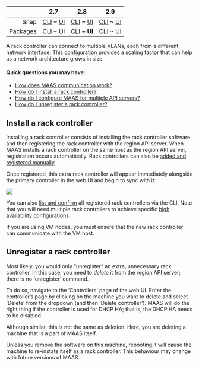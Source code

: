 <!-- deb-2-7-cli
||2.7|2.8|2.9|
|-----:|:-----:|:-----:|:-----:|
|Snap|[CLI](/t/rack-controllers-snap-2-7-cli/3054) ~ [UI](/t/rack-controllers-snap-2-7-ui/3055)|[CLI](/t/rack-controllers-snap-2-8-cli/3056) ~ [UI](/t/rack-controllers-snap-2-8-ui/3057)|[CLI](/t/rack-controllers-snap-2-9-cli/3058) ~ [UI](/t/rack-controllers-snap-2-9-ui/3059)|
|Packages|**CLI** ~ [UI](/t/rack-controllers-deb-2-7-ui/3061)|[CLI](/t/rack-controllers-deb-2-8-cli/3062) ~ [UI](/t/rack-controllers-deb-2-8-ui/3063)|[CLI](/t/rack-controllers-deb-2-9-cli/3064) ~ [UI](/t/rack-controllers-deb-2-9-ui/3065)|
 deb-2-7-cli -->

<!-- deb-2-7-ui
||2.7|2.8|2.9|
|-----:|:-----:|:-----:|:-----:|
|Snap|[CLI](/t/rack-controllers-snap-2-7-cli/3054) ~ [UI](/t/rack-controllers-snap-2-7-ui/3055)|[CLI](/t/rack-controllers-snap-2-8-cli/3056) ~ [UI](/t/rack-controllers-snap-2-8-ui/3057)|[CLI](/t/rack-controllers-snap-2-9-cli/3058) ~ [UI](/t/rack-controllers-snap-2-9-ui/3059)|
|Packages|[CLI](/t/rack-controllers-deb-2-7-cli/3060) ~ **UI**|[CLI](/t/rack-controllers-deb-2-8-cli/3062) ~ [UI](/t/rack-controllers-deb-2-8-ui/3063)|[CLI](/t/rack-controllers-deb-2-9-cli/3064) ~ [UI](/t/rack-controllers-deb-2-9-ui/3065)|
 deb-2-7-ui -->

<!-- deb-2-8-cli
||2.7|2.8|2.9|
|-----:|:-----:|:-----:|:-----:|
|Snap|[CLI](/t/rack-controllers-snap-2-7-cli/3054) ~ [UI](/t/rack-controllers-snap-2-7-ui/3055)|[CLI](/t/rack-controllers-snap-2-8-cli/3056) ~ [UI](/t/rack-controllers-snap-2-8-ui/3057)|[CLI](/t/rack-controllers-snap-2-9-cli/3058) ~ [UI](/t/rack-controllers-snap-2-9-ui/3059)|
|Packages|[CLI](/t/rack-controllers-deb-2-7-cli/3060) ~ [UI](/t/rack-controllers-deb-2-7-ui/3061)|**CLI** ~ [UI](/t/rack-controllers-deb-2-8-ui/3063)|[CLI](/t/rack-controllers-deb-2-9-cli/3064) ~ [UI](/t/rack-controllers-deb-2-9-ui/3065)|
 deb-2-8-cli -->

||2.7|2.8|2.9|
|-----:|:-----:|:-----:|:-----:|
|Snap|[CLI](/t/rack-controllers-snap-2-7-cli/3054) ~ [UI](/t/rack-controllers-snap-2-7-ui/3055)|[CLI](/t/rack-controllers-snap-2-8-cli/3056) ~ [UI](/t/rack-controllers-snap-2-8-ui/3057)|[CLI](/t/rack-controllers-snap-2-9-cli/3058) ~ [UI](/t/rack-controllers-snap-2-9-ui/3059)|
|Packages|[CLI](/t/rack-controllers-deb-2-7-cli/3060) ~ [UI](/t/rack-controllers-deb-2-7-ui/3061)|[CLI](/t/rack-controllers-deb-2-8-cli/3062) ~ **UI**|[CLI](/t/rack-controllers-deb-2-9-cli/3064) ~ [UI](/t/rack-controllers-deb-2-9-ui/3065)|

<!-- deb-2-9-cli
||2.7|2.8|2.9|
|-----:|:-----:|:-----:|:-----:|
|Snap|[CLI](/t/rack-controllers-snap-2-7-cli/3054) ~ [UI](/t/rack-controllers-snap-2-7-ui/3055)|[CLI](/t/rack-controllers-snap-2-8-cli/3056) ~ [UI](/t/rack-controllers-snap-2-8-ui/3057)|[CLI](/t/rack-controllers-snap-2-9-cli/3058) ~ [UI](/t/rack-controllers-snap-2-9-ui/3059)|
|Packages|[CLI](/t/rack-controllers-deb-2-7-cli/3060) ~ [UI](/t/rack-controllers-deb-2-7-ui/3061)|[CLI](/t/rack-controllers-deb-2-8-cli/3062) ~ [UI](/t/rack-controllers-deb-2-8-ui/3063)|**CLI** ~ [UI](/t/rack-controllers-deb-2-9-ui/3065)|
 deb-2-9-cli -->

<!-- deb-2-9-ui
||2.7|2.8|2.9|
|-----:|:-----:|:-----:|:-----:|
|Snap|[CLI](/t/rack-controllers-snap-2-7-cli/3054) ~ [UI](/t/rack-controllers-snap-2-7-ui/3055)|[CLI](/t/rack-controllers-snap-2-8-cli/3056) ~ [UI](/t/rack-controllers-snap-2-8-ui/3057)|[CLI](/t/rack-controllers-snap-2-9-cli/3058) ~ [UI](/t/rack-controllers-snap-2-9-ui/3059)|
|Packages|[CLI](/t/rack-controllers-deb-2-7-cli/3060) ~ [UI](/t/rack-controllers-deb-2-7-ui/3061)|[CLI](/t/rack-controllers-deb-2-8-cli/3062) ~ [UI](/t/rack-controllers-deb-2-8-ui/3063)|[CLI](/t/rack-controllers-deb-2-9-cli/3064) ~ **UI**|
 deb-2-9-ui -->

<!-- snap-2-7-cli
||2.7|2.8|2.9|
|-----:|:-----:|:-----:|:-----:|
|Snap|**CLI** ~ [UI](/t/rack-controllers-snap-2-7-ui/3055)|[CLI](/t/rack-controllers-snap-2-8-cli/3056) ~ [UI](/t/rack-controllers-snap-2-8-ui/3057)|[CLI](/t/rack-controllers-snap-2-9-cli/3058) ~ [UI](/t/rack-controllers-snap-2-9-ui/3059)|
|Packages|[CLI](/t/rack-controllers-deb-2-7-cli/3060) ~ [UI](/t/rack-controllers-deb-2-7-ui/3061)|[CLI](/t/rack-controllers-deb-2-8-cli/3062) ~ [UI](/t/rack-controllers-deb-2-8-ui/3063)|[CLI](/t/rack-controllers-deb-2-9-cli/3064) ~ [UI](/t/rack-controllers-deb-2-9-ui/3065)|
 snap-2-7-cli -->

<!-- snap-2-7-ui
||2.7|2.8|2.9|
|-----:|:-----:|:-----:|:-----:|
|Snap|[CLI](/t/rack-controllers-snap-2-7-cli/3054) ~ **UI**|[CLI](/t/rack-controllers-snap-2-8-cli/3056) ~ [UI](/t/rack-controllers-snap-2-8-ui/3057)|[CLI](/t/rack-controllers-snap-2-9-cli/3058) ~ [UI](/t/rack-controllers-snap-2-9-ui/3059)|
|Packages|[CLI](/t/rack-controllers-deb-2-7-cli/3060) ~ [UI](/t/rack-controllers-deb-2-7-ui/3061)|[CLI](/t/rack-controllers-deb-2-8-cli/3062) ~ [UI](/t/rack-controllers-deb-2-8-ui/3063)|[CLI](/t/rack-controllers-deb-2-9-cli/3064) ~ [UI](/t/rack-controllers-deb-2-9-ui/3065)|
 snap-2-7-ui -->

<!-- snap-2-8-cli
||2.7|2.8|2.9|
|-----:|:-----:|:-----:|:-----:|
|Snap|[CLI](/t/rack-controllers-snap-2-7-cli/3054) ~ [UI](/t/rack-controllers-snap-2-7-ui/3055)|**CLI** ~ [UI](/t/rack-controllers-snap-2-8-ui/3057)|[CLI](/t/rack-controllers-snap-2-9-cli/3058) ~ [UI](/t/rack-controllers-snap-2-9-ui/3059)|
|Packages|[CLI](/t/rack-controllers-deb-2-7-cli/3060) ~ [UI](/t/rack-controllers-deb-2-7-ui/3061)|[CLI](/t/rack-controllers-deb-2-8-cli/3062) ~ [UI](/t/rack-controllers-deb-2-8-ui/3063)|[CLI](/t/rack-controllers-deb-2-9-cli/3064) ~ [UI](/t/rack-controllers-deb-2-9-ui/3065)|
 snap-2-8-cli -->

<!-- snap-2-8-ui
||2.7|2.8|2.9|
|-----:|:-----:|:-----:|:-----:|
|Snap|[CLI](/t/rack-controllers-snap-2-7-cli/3054) ~ [UI](/t/rack-controllers-snap-2-7-ui/3055)|[CLI](/t/rack-controllers-snap-2-8-cli/3056) ~ **UI**|[CLI](/t/rack-controllers-snap-2-9-cli/3058) ~ [UI](/t/rack-controllers-snap-2-9-ui/3059)|
|Packages|[CLI](/t/rack-controllers-deb-2-7-cli/3060) ~ [UI](/t/rack-controllers-deb-2-7-ui/3061)|[CLI](/t/rack-controllers-deb-2-8-cli/3062) ~ [UI](/t/rack-controllers-deb-2-8-ui/3063)|[CLI](/t/rack-controllers-deb-2-9-cli/3064) ~ [UI](/t/rack-controllers-deb-2-9-ui/3065)|
 snap-2-8-ui -->

<!-- snap-2-9-cli
||2.7|2.8|2.9|
|-----:|:-----:|:-----:|:-----:|
|Snap|[CLI](/t/rack-controllers-snap-2-7-cli/3054) ~ [UI](/t/rack-controllers-snap-2-7-ui/3055)|[CLI](/t/rack-controllers-snap-2-8-cli/3056) ~ [UI](/t/rack-controllers-snap-2-8-ui/3057)|**CLI** ~ [UI](/t/rack-controllers-snap-2-9-ui/3059)|
|Packages|[CLI](/t/rack-controllers-deb-2-7-cli/3060) ~ [UI](/t/rack-controllers-deb-2-7-ui/3061)|[CLI](/t/rack-controllers-deb-2-8-cli/3062) ~ [UI](/t/rack-controllers-deb-2-8-ui/3063)|[CLI](/t/rack-controllers-deb-2-9-cli/3064) ~ [UI](/t/rack-controllers-deb-2-9-ui/3065)|
 snap-2-9-cli -->

<!-- snap-2-9-ui
||2.7|2.8|2.9|
|-----:|:-----:|:-----:|:-----:|
|Snap|[CLI](/t/rack-controllers-snap-2-7-cli/3054) ~ [UI](/t/rack-controllers-snap-2-7-ui/3055)|[CLI](/t/rack-controllers-snap-2-8-cli/3056) ~ [UI](/t/rack-controllers-snap-2-8-ui/3057)|[CLI](/t/rack-controllers-snap-2-9-cli/3058) ~ **UI**|
|Packages|[CLI](/t/rack-controllers-deb-2-7-cli/3060) ~ [UI](/t/rack-controllers-deb-2-7-ui/3061)|[CLI](/t/rack-controllers-deb-2-8-cli/3062) ~ [UI](/t/rack-controllers-deb-2-8-ui/3063)|[CLI](/t/rack-controllers-deb-2-9-cli/3064) ~ [UI](/t/rack-controllers-deb-2-9-ui/3065)|
 snap-2-9-ui -->

A rack controller can connect to multiple VLANs, each from a different network interface. This configuration provides a scaling factor that can help as a network architecture grows in size.

#### Quick questions you may have:

* [How does MAAS communication work?](/t/maas-communication/783)
* [How do I install a rack controller?](/t/rack-controllers/771#heading--install-a-rack-controller)
* [How do I configure MAAS for multiple API servers?](/t/high-availability/804#heading--multiple-region-endpoints)
* [How do I unregister a rack controller?](/t/rack-controllers/771#heading--unregister-a-rack-controller)

<h2 id="heading--install-a-rack-controller">Install a rack controller</h2>

Installing a rack controller consists of installing the rack controller software and then registering the rack controller with the region API server.  When MAAS installs a rack controller on the same host as the region API server, registration occurs automatically.  Rack controllers can also be [added and registered manually](/t/cli-advanced-tasks/793#heading--install-a-rack-controller).

Once registered, this extra rack controller will appear immediately alongside the primary controller in the web UI and begin to sync with it:

<a href="https://discourse.maas.io/uploads/default/original/1X/0a5f1d374a3e53235a83eb157163be49016e63b5.png" target = "_blank"><img src="https://discourse.maas.io/uploads/default/original/1X/0a5f1d374a3e53235a83eb157163be49016e63b5.png"></a> 

You can also [list and confirm](/t/cli-advanced-tasks/793#heading--list-rack-controllers) all registered rack controllers via the CLI.  Note that you will need multiple rack controllers to achieve specific [high availability](/t/high-availability/804) configurations.

<div class="p-notification">
<p class="p-notification__response">If you are using VM nodes, you must ensure that the new rack controller can communicate with the VM host.</p>
</div>

<h2 id="heading--unregister-a-rack-controller">Unregister a rack controller</h2>

Most likely, you would only “unregister” an extra, unnecessary rack controller.  In this case, you need to <em>delete</em> it from the region API server; there is no ‘unregister’ command.

To do so, navigate to the ‘Controllers’ page of the web UI. Enter the controller’s page by clicking on the machine you want to delete and select ‘Delete’ from the dropdown (and then ‘Delete controller’). MAAS will do the right thing if the controller is used for DHCP HA; that is, the DHCP HA needs to be disabled.

Although similar, this is not the same as deletion. Here, you are deleting a machine that is a part of MAAS itself.

<div class="p-notification">
<p class="p-notification__response">Unless you remove the software on this machine, rebooting it will cause the machine to re-instate itself as a rack controller. This behaviour may change with future versions of MAAS.</p>
</div>